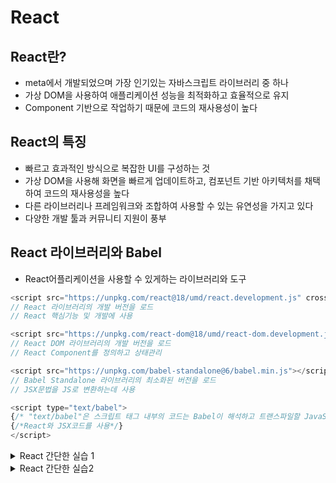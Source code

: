 # React

## React란?

- meta에서 개발되었으며 가장 인기있는 자바스크립트 라이브러리 중 하나
- 가상 DOM을 사용하여 애플리케이션 성능을 최적화하고 효율적으로 유지
- Component 기반으로 작업하기 때문에 코드의 재사용성이 높다

## React의 특징

- 빠르고 효과적인 방식으로 복잡한 UI를 구성하는 것
- 가상 DOM을 사용해 화면을 빠르게 업데이트하고, 컴포넌트 기반 아키텍처를 채택하여 코드의 재사용성을 높다
- 다른 라이브러리나 프레임워크와 조합하여 사용할 수 있는 유연성을 가지고 있다
- 다양한 개발 툴과 커뮤니티 지원이 풍부

## React 라이브러리와 Babel

- React어플리케이션을 사용할 수 있게하는 라이브러리와 도구

```js
<script src="https://unpkg.com/react@18/umd/react.development.js" crossorigin></script>
// React 라이브러리의 개발 버전을 로드
// React 핵심기능 및 개발에 사용

<script src="https://unpkg.com/react-dom@18/umd/react-dom.development.js" crossorigin></script>
// React DOM 라이브러리의 개발 버전을 로드
// React Component를 정의하고 상태관리

<script src="https://unpkg.com/babel-standalone@6/babel.min.js"></script>
// Babel Standalone 라이브러리의 최소화된 버전을 로드
// JSX문법을 JS로 변환하는데 사용

<script type="text/babel">
{/* "text/babel"은 스크립트 태그 내부의 코드는 Babel이 해석하고 트랜스파일할 JavaScript 코드를 의미*/}
{/*React와 JSX코드를 사용*/}
</script>
```

<details>
<summary>React 간단한 실습 1</summary>
<div markdown="1">

```html
<!DOCTYPE html>
<html lang="ko">
  <head>
    <title></title>
    <script
      src="https://unpkg.com/react@18/umd/react.development.js"
      crossorigin
    ></script>
    <script
      src="https://unpkg.com/react-dom@18/umd/react-dom.development.js"
      crossorigin
    ></script>
    <script src="https://unpkg.com/babel-standalone@6/babel.min.js"></script>
  </head>

  <body>
    <h1>React 연습</h1>
    <p>버튼을 눌러주세요!</p>
    <div id="root"></div>
    <script type="text/babel">
      const element = React.createElement;

      class Greeting extends React.Component {
        constructor(props) {
          super(props);
          this.state = { bool: false };
        }

        render() {
          if (this.state.bool) {
            return <strong> 만나서 반갑습니다! </strong>;
          }

          return (
            <button onClick={() => this.setState({ bool: true })}>
              Touch This!!!
            </button>
          );
        }
      }

      const domContainer = document.querySelector("#root");
      const root = ReactDOM.createRoot(domContainer);
      root.render(element(Greeting));
    </script>
  </body>
</html>
```

:::note
버튼을 눌렀을 경우, 화면에 `만나서 반갑습니다!`라는 문구를 띄우는 코드이다.<br/>
`<head>`태그에 React라이브러리와 Babel을 선언한다.<br/>

```js
const element = React.createElement;
```

element는 React라이브러리에서 제공하는 함수 중 하나이며, **가상 DOM 트리의 노드**를 나타낸다.<br/>

```js
class Greeting extends React.Component {
  constructor(props) {
    super(props);
    this.state = { bool: false };
  }

  render() {
    if (this.state.bool) {
      return <strong> 만나서 반갑습니다! </strong>;
    }

    return (
      <button onClick={() => this.setState({ bool: true })}>
        Touch This!!!
      </button>
    );
  }
}
```

Greeting의 클래스는 React의 Component 클래스를 정의한다.<br/>
Greeting은 React.Component의 클래스를 상속받는다.<br/>
render()는 Component의 랜더링 메소드이다.<br/>
JSX문법이 사용하기 때문에 return에 ()를 이용하여 HTML태그를 이용하여 반환한다.<br/>

```js
const domContainer = document.querySelector("#root");
const root = ReactDOM.createRoot(domContainer);
root.render(element(Greeting));
```

domContainer는 id가 root인 태그를 지목한다.<br/>
root는 ReactDOM.createRoot(domContainer)를 통해 React 애플리케이션을 렌더링할 DOM요소를 지정<br/>
root.render(element(Greeting))을 통해 Greeting Component를 렌더링 한다.

:::

</div>
</details>

<details>
<summary>React 간단한 실습2</summary>
<div markdown="1">

```html
<html>
  <head>
    <script
      src="https://unpkg.com/react@18/umd/react.development.js"
      crossorigin
    ></script>
    <script
      src="https://unpkg.com/react-dom@18/umd/react-dom.development.js"
      crossorigin
    ></script>
    <script src="https://unpkg.com/babel-standalone@6/babel.min.js"></script>
  </head>

  <body>
    <div id="root"></div>

    <script type="text/babel">
      function Header() {
        return (
          <header>
            <h1>H1</h1>
            <nav>
              <ul>
                <li>li1</li>
                <li>li2</li>
              </ul>
            </nav>
          </header>
        );
      }

      function Main() {
        return (
          <main>
            <h2>H2</h2>
            <p>Greeting</p>
            <ul>
              <li>1. Hello World!</li>
              <li>2. Hello World!</li>
              <li>3. Hello World!</li>
            </ul>
          </main>
        );
      }

      function Footer() {
        return (
          <footer>
            <h2>Hello Footer</h2>
            <address>I live in Seoul</address>
          </footer>
        );
      }

      function Body() {
        return (
          <div>
            {Header()}
            {Main()}
            {Footer()}
            <Header />
            <Main />
            <Footer />
            <Header></Header>
            <Main></Main>
            <Footer></Footer>
          </div>
        );
      }

      const domContainer = document.querySelector("#root");
      const root = ReactDOM.createRoot(domContainer);
      root.render(Body());
      // root.render(<Body/>);
    </script>
  </body>
</html>
```

![image](https://github.com/JJamVa/JJamVa/assets/80045006/6eeac401-5958-4773-8330-53eb3c3d715b)

:::note

`Header()`, `Main()`, `Footer()`, `Body()`에 **React 함수형 컴포넌트** 이다.<br/>
Body 함수에서는 컴포넌트를 호출하는 방법은 크게 3가지가 존재한다.<br/>
`{함수()}`, `<함수/>`, `<함수><함수/>` 가 있다.

:::

</div>
</details>
